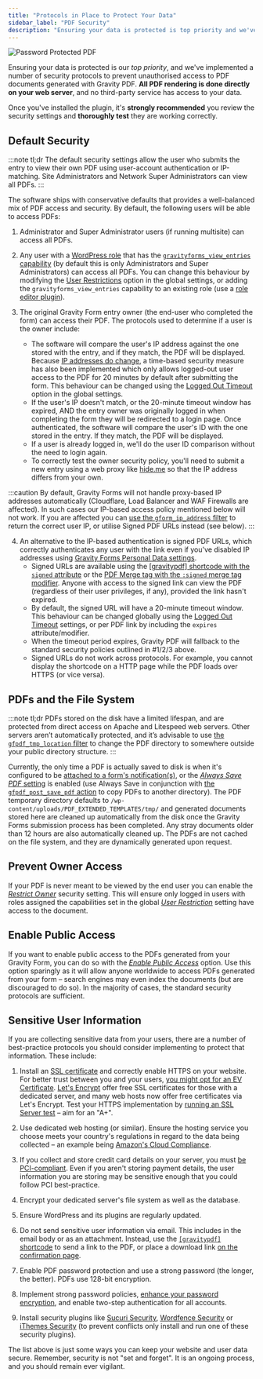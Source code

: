 ```yaml
---
title: "Protocols in Place to Protect Your Data"
sidebar_label: "PDF Security"
description: "Ensuring your data is protected is top priority and we've implemented security protocols to prevent unauthorised access to PDF documents."
---
```


![Password Protected PDF](https://resources.gravitypdf.com/uploads/2021/04/v6-PDF-Security.png)

Ensuring your data is protected is our *top priority*, and we've implemented a number of security protocols to prevent unauthorised access to PDF documents generated with Gravity PDF. **All PDF rendering is done directly on your web server**, and no third-party service has access to your data. 

Once you've installed the plugin, it's **strongly recommended** you review the security settings and **thoroughly test** they are working correctly.

## Default Security 

:::note tl;dr
The default security settings allow the user who submits the entry to view their own PDF using user-account authentication or IP-matching. Site Administrators and Network Super Administrators can view all PDFs.
:::

The software ships with conservative defaults that provides a well-balanced mix of PDF access and security. By default, the following users will be able to access PDFs:

1.  Administrator and Super Administrator users (if running multisite) can access all PDFs.

2.  Any user with a [WordPress role](https://codex.wordpress.org/Roles_and_Capabilities) that has the [`gravityforms_view_entries` capability](https://docs.gravityforms.com/role-management-guide/) (by default this is only Administrators and Super Administrators) can access all PDFs. You can change this behaviour by modifying the [User Restrictions](global-settings.md#user-restriction) option in the global settings, or adding the `gravityforms_view_entries` capability to an existing role (use a [role editor plugin](https://wordpress.org/plugins/search.php?q=role+editor)).

3.  The original Gravity Form entry owner (the end-user who completed the form) can access their PDF. The protocols used to determine if a user is the owner include:
    - The software will compare the user's IP address against the one stored with the entry, and if they match, the PDF will be displayed. Because [IP addresses do change](http://whatismyipaddress.com/keeps-changing), a time-based security measure has also been implemented which only allows logged-out user access to the PDF for 20 minutes by default after submitting the form. This behaviour can be changed using the [Logged Out Timeout](global-settings.md#logged-out-timeout) option in the global settings.
    - If the user's IP doesn't match, or the 20-minute timeout window has expired, AND the entry owner was originally logged in when completing the form they will be redirected to a login page. Once authenticated, the software will compare the user's ID with the one stored in the entry. If they match, the PDF will be displayed.
    - If a user is already logged in, we'll do the user ID comparison without the need to login again.
    - To correctly test the owner security policy, you'll need to submit a new entry using a web proxy like [hide.me](https://hide.me/en/proxy) so that the IP address differs from your own.

:::caution
By default, Gravity Forms will not handle proxy-based IP addresses automatically (Cloudflare, Load Balancer and WAF Firewalls are affected). In such cases our IP-based access policy mentioned below will not work. If you are affected you can [use the `gform_ip_address` filter](https://docs.gravityforms.com/gform_ip_address/) to return the correct user IP, or utilise Signed PDF URLs instead (see below).
:::

4. An alternative to the IP-based authentication is signed PDF URLs, which correctly authenticates any user with the link even if you've disabled IP addresses using [Gravity Forms Personal Data settings](https://docs.gravityforms.com/personal-data-settings/).     
    - Signed URLs are available using the [[gravitypdf] shortcode with the `signed` attribute](shortcodes-and-mergetags.md#signed-optional) or the [PDF Merge tag with the `:signed` merge tag modifier](shortcodes-and-mergetags#signed). Anyone with access to the signed link can view the PDF (regardless of their user privileges, if any), provided the link hasn't expired.
    - By default, the signed URL will have a 20-minute timeout window. This behaviour can be changed globally using the [Logged Out Timeout](global-settings.md#logged-out-timeout) settings, or per PDF link by including the `expires` attribute/modifier.
    - When the timeout period expires, Gravity PDF will fallback to the standard security policies outlined in #1/2/3 above. 
    - Signed URLs do not work across protocols. For example, you cannot display the shortcode on a HTTP page while the PDF loads over HTTPS (or vice versa). 

## PDFs and the File System 

:::note tl;dr
PDFs stored on the disk have a limited lifespan, and are protected from direct access on Apache and Litespeed web servers. Other servers aren’t automatically protected, and it’s advisable to use [the `gfpdf_tmp_location` filter](../developers/filters/gfpdf_tmp_location.md) to change the PDF directory to somewhere outside your public directory structure.
:::

Currently, the only time a PDF is actually saved to disk is when it's configured to be [attached to a form's notification(s)](setup-pdf.md#notifications), or the [*Always Save PDF* setting](setup-pdf.md#always-save-pdf) is enabled (use Always Save in conjunction with [the `gfpdf_post_save_pdf` action](../developers/actions/gfpdf_post_save_pdf.md) to copy PDFs to another directory). The PDF temporary directory defaults to `/wp-content/uploads/PDF_EXTENDED_TEMPLATES/tmp/` and generated documents stored here are cleaned up automatically from the disk once the Gravity Forms submission process has been completed. Any stray documents older than 12 hours are also automatically cleaned up. The PDFs are not cached on the file system, and they are dynamically generated upon request.

## Prevent Owner Access 

If your PDF is never meant to be viewed by the end user you can enable the [*Restrict Owner*](setup-pdf.md#restrict-owner) security setting. This will ensure only logged in users with roles assigned the capabilities set in the global [*User Restriction*](global-settings.md#user-restriction) setting have access to the document.

## Enable Public Access 

If you want to enable public access to the PDFs generated from your Gravity Form, you can do so with the [*Enable Public Access*](setup-pdf.md#enable-public-access) option. Use this option sparingly as it will allow anyone worldwide to access PDFs generated from your form – search engines may even index the documents (but are discouraged to do so). In the majority of cases, the standard security protocols are sufficient.

## Sensitive User Information 

If you are collecting sensitive data from your users, there are a number of best-practice protocols you should consider implementing to protect that information. These include:

1.  Install an [SSL certificate](https://www.namecheap.com/support/knowledgebase/article.aspx/786/38/what-is-an-ssl-certificate-and-what-is-it-used-for) and correctly enable HTTPS on your website. For better trust between you and your users, [you might opt for an EV Certificate](https://www.namecheap.com/security/ssl-certificates/extended-validation.aspx). [Let's Encrypt](https://letsencrypt.org/) offer free SSL certificates for those with a dedicated server, and many web hosts now offer free certificates via Let's Encrypt. Test your HTTPS implementation by [running an SSL Server test](https://www.ssllabs.com/ssltest/) – aim for an "A+".
2.  Use dedicated web hosting (or similar). Ensure the hosting service you choose meets your country's regulations in regard to the data being collected – an example being [Amazon's Cloud Compliance](http://aws.amazon.com/compliance/).

3.  If you collect and store credit card details on your server, you must [be PCI-compliant](https://www.pcisecuritystandards.org/merchants/). Even if you aren't storing payment details, the user information you are storing may be sensitive enough that you could follow PCI best-practice.

4.  Encrypt your dedicated server's file system as well as the database.

5.  Ensure WordPress and its plugins are regularly updated.

6.  Do not send sensitive user information via email. This includes in the email body or as an attachment. Instead, use the [`[gravitypdf]` shortcode](shortcodes-and-mergetags.md) to send a link to the PDF, or place a download link [on the confirmation page](shortcodes-and-mergetags.md#confirmation).

7.  Enable PDF password protection and use a strong password (the longer, the better). PDFs use 128-bit encryption.

8.  Implement strong password policies, [enhance your password encryption](https://github.com/roots/wp-password-bcrypt), and enable two-step authentication for all accounts.

9.  Install security plugins like [Sucuri Security](https://wordpress.org/plugins/sucuri-scanner/), [Wordfence Security](https://wordpress.org/plugins/wordfence/) or [iThemes Security](https://wordpress.org/plugins/better-wp-security/) (to prevent conflicts only install and run one of these security plugins).

The list above is just some ways you can keep your website and user data secure. Remember, security is not "set and forget". It is an ongoing process, and you should remain ever vigilant.
